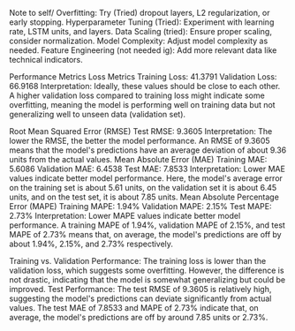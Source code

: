 Note to self/
Overfitting: Try (Tried) dropout layers, L2 regularization, or early stopping.
Hyperparameter Tuning (Tried): Experiment with learning rate, LSTM units, and layers.
Data Scaling (tried): Ensure proper scaling, consider normalization.
Model Complexity: Adjust model complexity as needed.
Feature Engineering (not needed ig): Add more relevant data like technical indicators.

Performance Metrics
Loss Metrics
Training Loss: 41.3791
Validation Loss: 66.9168
Interpretation:
Ideally, these values should be close to each other. A higher validation loss compared to training loss might indicate some overfitting, meaning the model is performing well on training data but not generalizing well to unseen data (validation set).

Root Mean Squared Error (RMSE)
Test RMSE: 9.3605
Interpretation:
The lower the RMSE, the better the model performance. An RMSE of 9.3605 means that the model's predictions have an average deviation of about 9.36 units from the actual values.
Mean Absolute Error (MAE)
Training MAE: 5.6086
Validation MAE: 6.4538
Test MAE: 7.8533
Interpretation:
Lower MAE values indicate better model performance. Here, the model's average error on the training set is about 5.61 units, on the validation set it is about 6.45 units, and on the test set, it is about 7.85 units.
Mean Absolute Percentage Error (MAPE)
Training MAPE: 1.94%
Validation MAPE: 2.15%
Test MAPE: 2.73%
Interpretation:
Lower MAPE values indicate better model performance. A training MAPE of 1.94%, validation MAPE of 2.15%, and test MAPE of 2.73% means that, on average, the model's predictions are off by about 1.94%, 2.15%, and 2.73% respectively.

Training vs. Validation Performance:
The training loss is lower than the validation loss, which suggests some overfitting. However, the difference is not drastic, indicating that the model is somewhat generalizing but could be improved.
Test Performance:
The test RMSE of 9.3605 is relatively high, suggesting the model's predictions can deviate significantly from actual values.
The test MAE of 7.8533 and MAPE of 2.73% indicate that, on average, the model's predictions are off by around 7.85 units or 2.73%.
